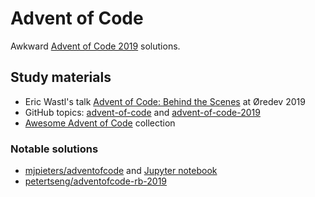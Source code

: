 # Advent of Code

Awkward [Advent of Code 2019](https://adventofcode.com/2019) solutions. 

## Study materials

* Eric Wastl's talk [Advent of Code: Behind the Scenes](https://www.youtube.com/watch?v=bS9882S0ZHs) at Øredev 2019
* GitHub topics: [advent-of-code](https://github.com/topics/advent-of-code) and [advent-of-code-2019](https://github.com/topics/advent-of-code-2019)
* [Awesome Advent of Code](https://github.com/Bogdanp/awesome-advent-of-code) collection

### Notable solutions

* [mjpieters/adventofcode](https://github.com/mjpieters/adventofcode) and [Jupyter notebook](https://nbviewer.jupyter.org/github/mjpieters/adventofcode/tree/master/2019/)
* [petertseng/adventofcode-rb-2019](https://github.com/petertseng/adventofcode-rb-2019) 
